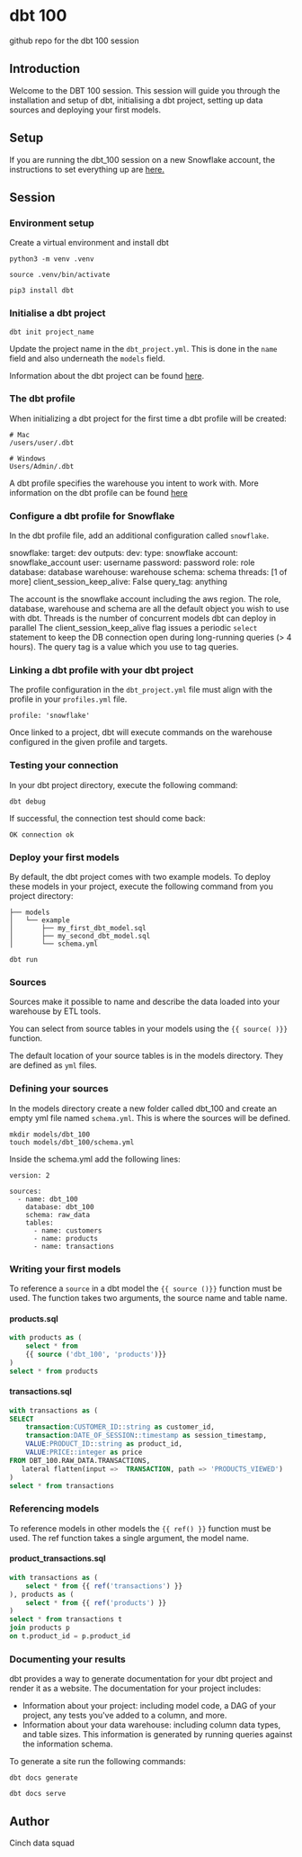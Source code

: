 # dbt 100
github repo for the dbt 100 session

## Introduction

Welcome to the DBT 100 session. This session will guide you through the installation and setup of dbt, initialising a dbt project, setting up data sources and deploying your first models.

## Setup

If you are running the dbt_100 session on a new Snowflake account, the instructions to set everything up are [here.](setup.md)

## Session

### Environment setup

Create a virtual environment and install dbt

```
python3 -m venv .venv

source .venv/bin/activate

pip3 install dbt
```
### Initialise a dbt project

```
dbt init project_name
```

Update the project name in the `dbt_project.yml`. This is done in the `name` field and also underneath the `models` field. 

Information about the dbt project can be found [here](dbt_project.md).

### The dbt profile

When initializing a dbt project for the first time a dbt profile will be created:

```
# Mac
/users/user/.dbt

# Windows
Users/Admin/.dbt
```

A dbt profile specifies the warehouse you intent to work with. More information on the dbt profile can be found [here](dbt_profile.md)

### Configure a dbt profile for Snowflake

In the dbt profile file, add an additional configuration called `snowflake`.

snowflake:
  target: dev
  outputs:
    dev:
      type: snowflake
      account: snowflake_account
      user: username
      password: password
      role: role
      database: database
      warehouse: warehouse
      schema: schema
      threads: [1 of more]
      client_session_keep_alive: False
      query_tag: anything

The account is the snowflake account including the aws region.
The role, database, warehouse and schema are all the default object you wish to use with dbt.
Threads is the number of concurrent models dbt can deploy in parallel
The client_session_keep_alive flag issues a periodic `select` statement to keep the DB connection open during long-running queries (> 4 hours).
The query tag is a value which you use to tag queries.

### Linking a dbt profile with your dbt project

The profile configuration in the `dbt_project.yml` file must align with the profile in your `profiles.yml` file.

```
profile: 'snowflake'
```
Once linked to a project, dbt will execute commands on the warehouse configured in the given profile and targets.

### Testing your connection

In your dbt project directory, execute the following command:

```
dbt debug
```
If successful, the connection test should come back:

```
OK connection ok
```

### Deploy your first models

By default, the dbt project comes with two example models. To deploy these models in your project, execute the following command from you project directory:

```
├── models
│   └── example
│       ├── my_first_dbt_model.sql
│       ├── my_second_dbt_model.sql
│       └── schema.yml
```

```
dbt run
```

### Sources

Sources make it possible to name and describe the data loaded into your warehouse by ETL tools.

You can select from source tables in your models using the `{{ source( )}}` function.

The default location of your source tables is in the models directory. They are defined as `yml` files.

### Defining your sources

In the models directory create a new folder called dbt_100 and create an empty yml file named `schema.yml`. This is where the sources will be defined.

```
mkdir models/dbt_100
touch models/dbt_100/schema.yml
```
Inside the schema.yml add the following lines:
```
version: 2

sources:
  - name: dbt_100
    database: dbt_100
    schema: raw_data
    tables:
      - name: customers
      - name: products
      - name: transactions
```

### Writing your first models

To reference a `source` in a dbt model the `{{ source ()}}` function must be used. The function takes two arguments, the source name and table name.

#### products.sql

```sql
with products as (
    select * from
    {{ source ('dbt_100', 'products')}}
)
select * from products
```

#### transactions.sql

```sql
with transactions as (
SELECT
    transaction:CUSTOMER_ID::string as customer_id,
    transaction:DATE_OF_SESSION::timestamp as session_timestamp,
    VALUE:PRODUCT_ID::string as product_id,
    VALUE:PRICE::integer as price
FROM DBT_100.RAW_DATA.TRANSACTIONS,
   lateral flatten(input =>  TRANSACTION, path => 'PRODUCTS_VIEWED')
)
select * from transactions
```

### Referencing models

To reference models in other models the `{{ ref() }}` function must be used.
The ref function takes a single argument, the model name.

#### product_transactions.sql

```sql
with transactions as (
    select * from {{ ref('transactions') }}
), products as (
    select * from {{ ref('products') }}
)
select * from transactions t
join products p
on t.product_id = p.product_id
```

### Documenting your results

dbt provides a way to generate documentation for your dbt project and render it as a website. The documentation for your project includes:

* Information about your project: including model code, a DAG of your project, any tests you've added to a column, and more.
* Information about your data warehouse: including column data types, and table sizes. This information is generated by running queries against the information schema.

To generate a site run the following commands:

```
dbt docs generate

dbt docs serve
```

## Author

Cinch data squad



